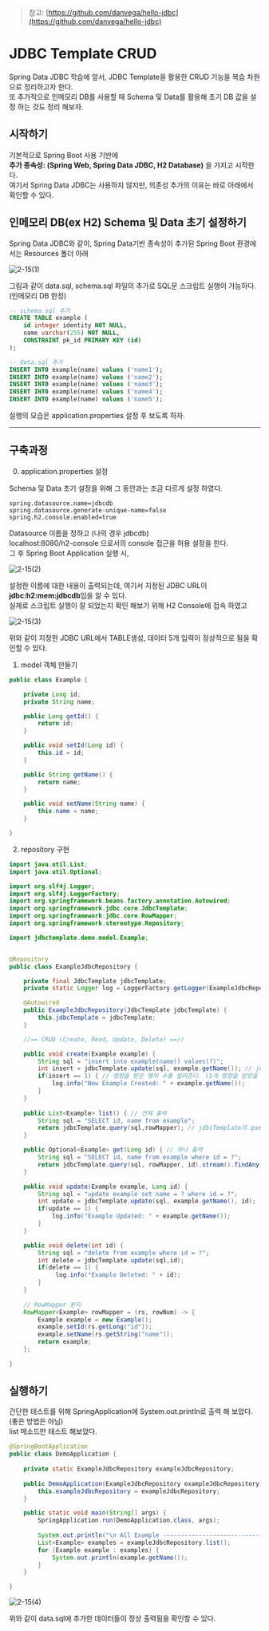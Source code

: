 >참고: [https://github.com/danvega/hello-jdbc](https://github.com/danvega/hello-jdbc)

# JDBC Template CRUD

Spring Data JDBC 학습에 앞서, JDBC Template을 활용한 CRUD 기능을 복습 차원으로 정리하고자 한다. <br>
또 추가적으로 인메모리 DB를 사용할 때 Schema 및 Data를 활용해 초기 DB 값을 설정 하는 것도 정리 해보자.


## 시작하기

기본적으로 Spring Boot 사용 기반에 <br>
**추가 종속성: (Spring Web, Spring Data JDBC, H2 Database)** 을 가지고 시작한다.  <br>
여기서 Spring Data JDBC는 사용하지 않지만, 의존성 추가의 이유는 바로 아래에서 확인할 수 있다.

##  인메모리 DB(ex H2) Schema 및 Data 초기 설정하기

Spring Data JDBC와 같이, Spring Data기반 종속성이 추가된 Spring Boot 환경에서는 Resources 폴더 아래 

![2-15(1)](https://user-images.githubusercontent.com/93297109/153990587-79a695fb-2a18-4369-b0d0-060c6e807ce7.png)

그림과 같이 data.sql, schema.sql 파일의 추가로 SQL문 스크립트 실행이 가능하다. (인메모리 DB 한정) <br>

```sql
-- schema.sql 추가
CREATE TABLE example ( 
    id integer identity NOT NULL,
    name varchar(255) NOT NULL,
    CONSTRAINT pk_id PRIMARY KEY (id)
);
```
```sql
-- data.sql 추가
INSERT INTO example(name) values ('name1');
INSERT INTO example(name) values ('name2');
INSERT INTO example(name) values ('name3');
INSERT INTO example(name) values ('name4');
INSERT INTO example(name) values ('name5');

```

실행의 모습은 application.properties 설정 후 보도록 하자.

-----

## 구축과정

0. application.properties 설정

Schema 및 Data 초기 설정을 위해 그 동안과는 조금 다르게 설정 하였다.

```
spring.datasource.name=jdbcdb
spring.datasource.generate-unique-name=false
spring.h2.console.enabled=true
```

Datasource 이름을 정하고 (나의 경우 jdbcdb) <br>
localhost:8080/h2-console 으로서의 console 접근을 허용 설정을 한다. <br>
그 후 Spring Boot Application 실행 시,

![2-15(2)](https://user-images.githubusercontent.com/93297109/153990830-7988213c-9a57-4514-bb2b-4639c59f8563.png)

설정한 이름에 대한 내용이 출력되는데, 여기서 지정된 JDBC URL이 **jdbc:h2:mem:jdbcdb**임을 알 수 있다. <br>
실제로 스크립트 실행이 잘 되었는지 확인 해보기 위해 H2 Console에 접속 하였고 

![2-15(3)](https://user-images.githubusercontent.com/93297109/153991510-b609c2d7-490b-4a6c-96df-c5bcda6c4df9.png)

위와 같이 지정한 JDBC URL에서 TABLE생성, 데이터 5개 입력이 정상적으로 됨을 확인할 수 있다.

1. model 객체 만들기

```java
public class Example {

	private Long id;
	private String name;

	public Long getId() {
		return id;
	}

	public void setId(Long id) {
		this.id = id;
	}

	public String getName() {
		return name;
	}

	public void setName(String name) {
		this.name = name;
	}

}
```

2. repository 구현 

```java
import java.util.List;
import java.util.Optional;

import org.slf4j.Logger;
import org.slf4j.LoggerFactory;
import org.springframework.beans.factory.annotation.Autowired;
import org.springframework.jdbc.core.JdbcTemplate;
import org.springframework.jdbc.core.RowMapper;
import org.springframework.stereotype.Repository;

import jdbctemplate.demo.model.Example;


@Repository
public class ExampleJdbcRepository {

	private final JdbcTemplate jdbcTemplate;
	private static Logger log = LoggerFactory.getLogger(ExampleJdbcRepository.class);

	@Autowired
	public ExampleJdbcRepository(JdbcTemplate jdbcTemplate) {
		this.jdbcTemplate = jdbcTemplate;
	}

	//== CRUD (Create, Read, Update, Delete) ==//

    public void create(Example example) {
        String sql = "insert into example(name)) values(?)";
        int insert = jdbcTemplate.update(sql, example.getName()); // jdbcTemplate의 query 메소드 사용 (결과 값: int), sql 다음엔 ?와 순서대로 매핑)
        if(insert == 1) { // 영향을 받은 행의 수를 알려준다. (1개 영향을 받았을 경우 Create 성공)
        	log.info("New Example Created: " + example.getName());
        }
    }
    
    public List<Example> list() { // 전체 출력
        String sql = "SELECT id, name from example";
        return jdbcTemplate.query(sql,rowMapper); // jdbcTemplate의 query 메소드 사용 (결과 값: List), rowMapper를 통해 객체에 매핑 (객체를 반환하기 위함)
    }

    public Optional<Example> get(Long id) { // 하나 출력
        String sql = "SELECT id, name from example where id = ?";
        return jdbcTemplate.query(sql, rowMapper, id).stream().findAny(); // List 값에서 stream().findAny()를 통해 Optional로 리턴 (filter 조건에 만족하는)
    }

    public void update(Example example, Long id) {
        String sql = "update example set name = ? where id = ?";
        int update = jdbcTemplate.update(sql, example.getName(), id);
        if(update == 1) {
            log.info("Example Updated: " + example.getName());
        }
    }

    public void delete(int id) {
        String sql = "delete from example where id = ?";
        int delete = jdbcTemplate.update(sql,id);
        if(delete == 1) {
        	 log.info("Example Deleted: " + id);
        }
    }
	
	// RowMapper 분리
	RowMapper<Example> rowMapper = (rs, rowNum) -> {
		Example example = new Example();
		example.setId(rs.getLong("id"));
        example.setName(rs.getString("name"));
        return example;
    };
    
}
```

## 실행하기

간단한 테스트를 위해 SpringApplication에 System.out.println로 출력 해 보았다. (좋은 방법은 아님) <br>
list 메소드만 테스트 해보았다.

```java
@SpringBootApplication
public class DemoApplication {
	
	private static ExampleJdbcRepository exampleJdbcRepository;
	
	public DemoApplication(ExampleJdbcRepository exampleJdbcRepository) {
		this.exampleJdbcRepository = exampleJdbcRepository;
	}

	public static void main(String[] args) {
		SpringApplication.run(DemoApplication.class, args);
		
		System.out.println("\n All Example -------------------------------------\n");
		List<Example> examples = exampleJdbcRepository.list();
		for (Example example : examples) {
			System.out.println(example.getName());
		}
	}

}
```

![2-15(4)](https://user-images.githubusercontent.com/93297109/153998313-ff6bbbe1-8816-4096-9ac7-8d35f3e7a6d3.png)

위와 같이 data.sql에 추가한 데이터들이 정상 출력됨을 확인할 수 있다.
